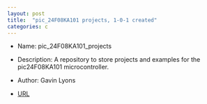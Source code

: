 ```yaml
---
layout: post
title:  "pic_24F08KA101 projects, 1-0-1 created"
categories: c
---
```



* Name: pic_24F08KA101_projects
* Description: A repository to store projects and examples
for the pic24F08KA101 microcontroller.
* Author: Gavin Lyons


* [URL](https://github.com/gavinlyonsrepo/pic_24F08KA101_projects) 



